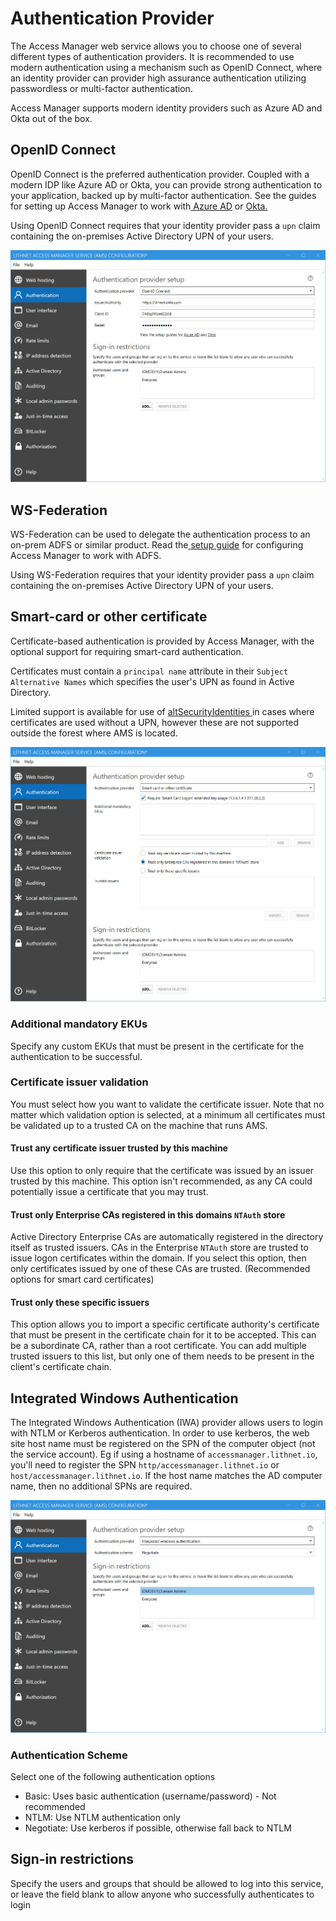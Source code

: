 # Authentication Provider

The Access Manager web service allows you to choose one of several different types of authentication providers. It is recommended to use modern authentication using a mechanism such as OpenID Connect, where an identity provider can provider high assurance authentication utilizing passwordless or multi-factor authentication.

Access Manager supports modern identity providers such as Azure AD and Okta out of the box.

## OpenID Connect

OpenID Connect is the preferred authentication provider. Coupled with a modern IDP like Azure AD or Okta, you can provide strong authentication to your application, backed up by multi-factor authentication. See the guides for setting up Access Manager to work with[ Azure AD](../../configuration/setting\_up\_authentication/setting-up-authentication-with-azure-ad.md) or [Okta.](../../configuration/setting\_up\_authentication/setting-up-authentication-with-okta.md)

Using OpenID Connect requires that your identity provider pass a `upn` claim containing the on-premises Active Directory UPN of your users.

![authentication\_oidc](../../.gitbook/assets/ui-page-authentication-oidc.png)

## WS-Federation

WS-Federation can be used to delegate the authentication process to an on-prem ADFS or similar product. Read the[ setup guide](../../configuration/setting\_up\_authentication/setting-up-authentication-with-adfs.md) for configuring Access Manager to work with ADFS.

Using WS-Federation requires that your identity provider pass a `upn` claim containing the on-premises Active Directory UPN of your users.

## Smart-card or other certificate

Certificate-based authentication is provided by Access Manager, with the optional support for requiring smart-card authentication.

Certificates must contain a `principal name` attribute in their `Subject Alternative Names` which specifies the user's UPN as found in Active Directory.

Limited support is available for use of [altSecurityIdentities ](../../configuration/setting\_up\_authentication/enabling-altsecurityidentities.md)in cases where certificates are used without a UPN, however these are not supported outside the forest where AMS is located.

![authentication\_smartcard](../../.gitbook/assets/ui-page-authentication-smartcard.png)

### Additional mandatory EKUs

Specify any custom EKUs that must be present in the certificate for the authentication to be successful.

### Certificate issuer validation

You must select how you want to validate the certificate issuer. Note that no matter which validation option is selected, at a minimum all certificates must be validated up to a trusted CA on the machine that runs AMS.

#### Trust any certificate issuer trusted by this machine

Use this option to only require that the certificate was issued by an issuer trusted by this machine. This option isn't recommended, as any CA could potentially issue a certificate that you may trust.

#### Trust only Enterprise CAs registered in this domains `NTAuth` store

Active Directory Enterprise CAs are automatically registered in the directory itself as trusted issuers. CAs in the Enterprise `NTAuth` store are trusted to issue logon certificates within the domain. If you select this option, then only certificates issued by one of these CAs are trusted. (Recommended options for smart card certificates)

#### Trust only these specific issuers

This option allows you to import a specific certificate authority's certificate that must be present in the certificate chain for it to be accepted. This can be a subordinate CA, rather than a root certificate. You can add multiple trusted issuers to this list, but only one of them needs to be present in the client's certificate chain.

## Integrated Windows Authentication

The Integrated Windows Authentication (IWA) provider allows users to login with NTLM or Kerberos authentication. In order to use kerberos, the web site host name must be registered on the SPN of the computer object (not the service account). Eg if using a hostname of `accessmanager.lithnet.io`, you'll need to register the SPN `http/accessmanager.lithnet.io` or `host/accessmanager.lithnet.io`. If the host name matches the AD computer name, then no additional SPNs are required.

![authentication\_iwa](../../.gitbook/assets/ui-page-authentication-iwa.png)

### Authentication Scheme

Select one of the following authentication options

* Basic: Uses basic authentication (username/password) - Not recommended
* NTLM: Use NTLM authentication only
* Negotiate: Use kerberos if possible, otherwise fall back to NTLM

## Sign-in restrictions

Specify the users and groups that should be allowed to log into this service, or leave the field blank to allow anyone who successfully authenticates to login
